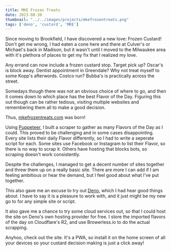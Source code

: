 ```yaml
---
title: MKE Frozen Treats
date: 2023-08-30
thumbnail: "../../images/projects/mkefrozentreats.png"
tags: ['deno', 'custard', 'MKE']
---
```


Since moving to Brookfield, I have discovered a new love: Frozen Custard! Don't get me wrong, I had eaten a cone here and there at Culver's or Michael's back in Madison, but it wasn't until I moved to the Milwaukee area with it's plethora of places to get my fix that I realized my love. 

Any errand can now include a frozen custard stop. Target pick up? Oscar's is block away. Dentist appointment in Greendale? Why not treat myself to some Kopp's afterwords. Costco run? Bubba's is practically across the street. 

Somedays though there was not an obvious choice of where to go, and then it comes down to which place has the best Flavor of the Day. Figuring this out though can be rather tedious, visiting multiple websites and remembering them all to make a good decision.

Thus, [mkefrozentreats.com](https://mkefrozentreats.com/) was born! 

Using [Puppeteer](https://pptr.dev/), I built a scraper to gather as many Flavors of the Day as I could. This proved to be challenging and in some cases disappointing. Every site lists their daily Flavor differently, so I had to write a seperate script for each. Some sites use Facebook or Instagram to list their Flavor, so there is no way to scrap it. Others have hosting that blocks bots, so scraping doesn't work consistently. 

Despite the challenges, I managed to get a decent number of sites together and threw them up on a really basic site. There are more I can add if I am feeling ambitious or hear the demand, but I feel good about what I've put together. 

This also gave me an excuse to try out [Deno](https://deno.com/), which I had hear good things about. I have to say it is a pleasure to work with, and it just might be my new go to for any simple site or script. 

It also gave me a chance to try some cloud services out, so that I could host the site on Deno's own hosting provider for free. I store the imported flavors of the day on Cloudflare's R2, and use Browerless.io to do the actual scrapping.


Anyhoo, check out the site. It's a PWA, so install it on the home screen of all your devices so your custard decision making is just a click away!